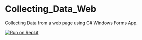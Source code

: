 # Collecting_Data_Web
<p>
Collecting Data from a web page using C# Windows Forms App.
  
  [![Run on Repl.it](https://repl.it/badge/github/studioMFB/Collecting_Data_Web)](https://repl.it/github/studioMFB/Collecting_Data_Web)

